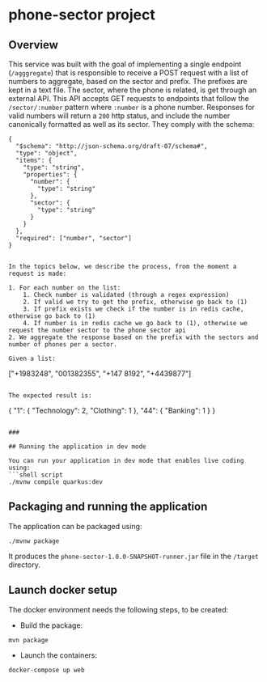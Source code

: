 # phone-sector project

## Overview

This service was built with the goal of implementing a single endpoint (`/agggregate`) that is responsible to receive
a POST request with a list of numbers to aggregate, based on the sector and prefix. The prefixes are kept in a text
file. The sector, where the phone is related, is get through an external API. This API accepts GET requests to endpoints
that follow the `/sector/:number` pattern where `:number` is a phone number. Responses for valid numbers will return a
`200` http status, and include the number canonically formatted as well as its sector. They comply with the schema:

```
{
  "$schema": "http://json-schema.org/draft-07/schema#",
  "type": "object",
  "items": {
    "type": "string",
    "properties": {
      "number": {
        "type": "string"
      },
      "sector": {
        "type": "string"
      }
    }
  },
  "required": ["number", "sector"]
}


In the topics below, we describe the process, from the moment a request is made:

1. For each number on the list:
    1. Check number is validated (through a regex expression)
    2. If valid we try to get the prefix, otherwise go back to (1)
    3. If prefix exists we check if the number is in redis cache, otherwise go back to (1)
    4. If number is in redis cache we go back to (1), otherwise we request the number sector to the phone sector api
2. We aggregate the response based on the prefix with the sectors and number of phones per a sector.

Given a list:
```
["+1983248", "001382355", "+147 8192", "+4439877"]
```

The expected result is:

```
{
  "1": {
    "Technology": 2,
    "Clothing": 1
  },
  "44": {
    "Banking": 1
  }
}

```

### 

## Running the application in dev mode

You can run your application in dev mode that enables live coding using:
```shell script
./mvnw compile quarkus:dev
```

## Packaging and running the application

The application can be packaged using:
```shell script
./mvnw package
```
It produces the `phone-sector-1.0.0-SNAPSHOT-runner.jar` file in the `/target` directory.

## Launch docker setup

The docker environment needs the following steps, to be created:

- Build the package:
```shell script
mvn package
```

- Launch the containers:
```shell script
docker-compose up web
```
